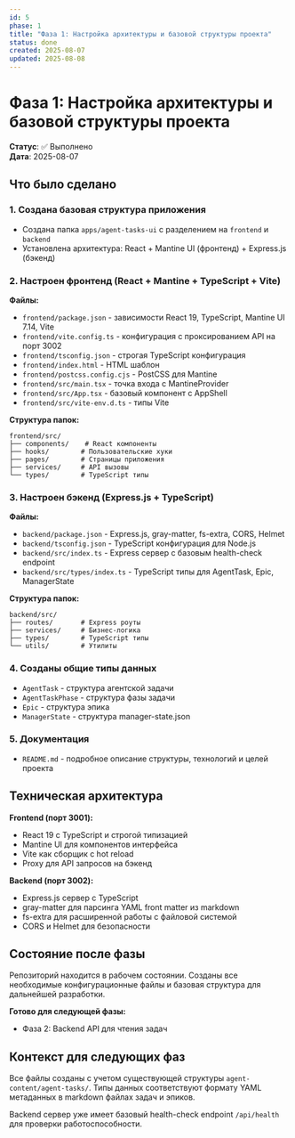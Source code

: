 ```yaml
---
id: 5
phase: 1
title: "Фаза 1: Настройка архитектуры и базовой структуры проекта"
status: done
created: 2025-08-07
updated: 2025-08-08
---
```


# Фаза 1: Настройка архитектуры и базовой структуры проекта

**Статус**: ✅ Выполнено  
**Дата**: 2025-08-07

## Что было сделано

### 1. Создана базовая структура приложения
- Создана папка `apps/agent-tasks-ui` с разделением на `frontend` и `backend`
- Установлена архитектура: React + Mantine UI (фронтенд) + Express.js (бэкенд)

### 2. Настроен фронтенд (React + Mantine + TypeScript + Vite)
**Файлы:**
- `frontend/package.json` - зависимости React 19, TypeScript, Mantine UI 7.14, Vite
- `frontend/vite.config.ts` - конфигурация с проксированием API на порт 3002
- `frontend/tsconfig.json` - строгая TypeScript конфигурация
- `frontend/index.html` - HTML шаблон
- `frontend/postcss.config.cjs` - PostCSS для Mantine
- `frontend/src/main.tsx` - точка входа с MantineProvider
- `frontend/src/App.tsx` - базовый компонент с AppShell
- `frontend/src/vite-env.d.ts` - типы Vite

**Структура папок:**
```
frontend/src/
├── components/    # React компоненты  
├── hooks/        # Пользовательские хуки
├── pages/        # Страницы приложения
├── services/     # API вызовы
└── types/        # TypeScript типы
```

### 3. Настроен бэкенд (Express.js + TypeScript)
**Файлы:**
- `backend/package.json` - Express.js, gray-matter, fs-extra, CORS, Helmet
- `backend/tsconfig.json` - TypeScript конфигурация для Node.js
- `backend/src/index.ts` - Express сервер с базовым health-check endpoint
- `backend/src/types/index.ts` - TypeScript типы для AgentTask, Epic, ManagerState

**Структура папок:**
```
backend/src/
├── routes/       # Express роуты
├── services/     # Бизнес-логика  
├── types/        # TypeScript типы
└── utils/        # Утилиты
```

### 4. Созданы общие типы данных
- `AgentTask` - структура агентской задачи
- `AgentTaskPhase` - структура фазы задачи  
- `Epic` - структура эпика
- `ManagerState` - структура manager-state.json

### 5. Документация
- `README.md` - подробное описание структуры, технологий и целей проекта

## Техническая архитектура

**Frontend (порт 3001):**
- React 19 с TypeScript и строгой типизацией
- Mantine UI для компонентов интерфейса
- Vite как сборщик с hot reload
- Proxy для API запросов на бэкенд

**Backend (порт 3002):**
- Express.js сервер с TypeScript
- gray-matter для парсинга YAML front matter из markdown
- fs-extra для расширенной работы с файловой системой
- CORS и Helmet для безопасности

## Состояние после фазы

Репозиторий находится в рабочем состоянии. Созданы все необходимые конфигурационные файлы и базовая структура для дальнейшей разработки.

**Готово для следующей фазы:**
- Фаза 2: Backend API для чтения задач

## Контекст для следующих фаз

Все файлы созданы с учетом существующей структуры `agent-content/agent-tasks/`. Типы данных соответствуют формату YAML метаданных в markdown файлах задач и эпиков.

Backend сервер уже имеет базовый health-check endpoint `/api/health` для проверки работоспособности.